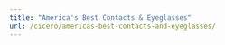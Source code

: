 ```yaml
---
title: "America's Best Contacts & Eyeglasses"
url: /cicero/americas-best-contacts-and-eyeglasses/
---
```

